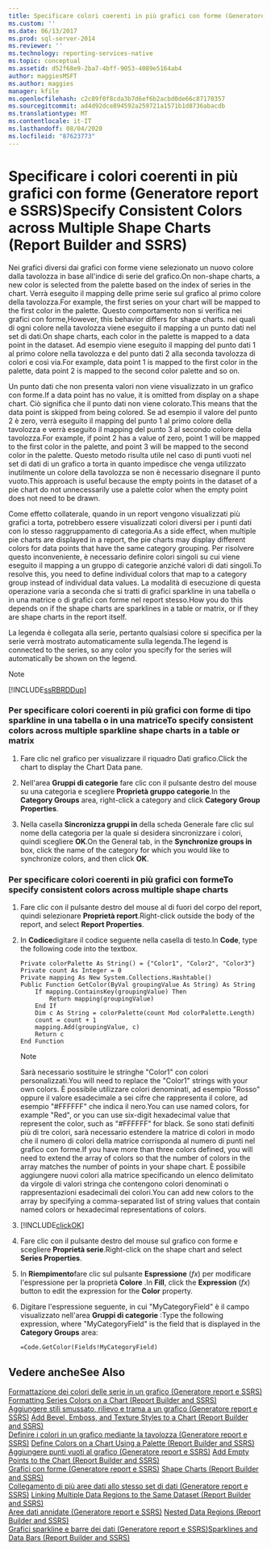 ```yaml
---
title: Specificare colori coerenti in più grafici con forme (Generatore report e SSRS) | Microsoft Docs
ms.custom: ''
ms.date: 06/13/2017
ms.prod: sql-server-2014
ms.reviewer: ''
ms.technology: reporting-services-native
ms.topic: conceptual
ms.assetid: d52f68e9-2ba7-4bff-9053-4089e5164ab4
author: maggiesMSFT
ms.author: maggies
manager: kfile
ms.openlocfilehash: c2c89f0f8cda3b7d6ef6b2acbd0de66c87170357
ms.sourcegitcommit: ad4d92dce894592a259721a1571b1d8736abacdb
ms.translationtype: MT
ms.contentlocale: it-IT
ms.lasthandoff: 08/04/2020
ms.locfileid: "87623773"
---
```

# <a name="specify-consistent-colors-across-multiple-shape-charts-report-builder-and-ssrs"></a><span data-ttu-id="47114-102">Specificare i colori coerenti in più grafici con forme (Generatore report e SSRS)</span><span class="sxs-lookup"><span data-stu-id="47114-102">Specify Consistent Colors across Multiple Shape Charts (Report Builder and SSRS)</span></span>
  <span data-ttu-id="47114-103">Nei grafici diversi dai grafici con forme viene selezionato un nuovo colore dalla tavolozza in base all'indice di serie del grafico.</span><span class="sxs-lookup"><span data-stu-id="47114-103">On non-shape charts, a new color is selected from the palette based on the index of series in the chart.</span></span> <span data-ttu-id="47114-104">Verrà eseguito il mapping delle prime serie sul grafico al primo colore della tavolozza.</span><span class="sxs-lookup"><span data-stu-id="47114-104">For example, the first series on your chart will be mapped to the first color in the palette.</span></span> <span data-ttu-id="47114-105">Questo comportamento non si verifica nei grafici con forme,</span><span class="sxs-lookup"><span data-stu-id="47114-105">However, this behavior differs for shape charts.</span></span> <span data-ttu-id="47114-106">nei quali di ogni colore nella tavolozza viene eseguito il mapping a un punto dati nel set di dati.</span><span class="sxs-lookup"><span data-stu-id="47114-106">On shape charts, each color in the palette is mapped to a data point in the dataset.</span></span> <span data-ttu-id="47114-107">Ad esempio viene eseguito il mapping del punto dati 1 al primo colore nella tavolozza e del punto dati 2 alla seconda tavolozza di colori e così via.</span><span class="sxs-lookup"><span data-stu-id="47114-107">For example, data point 1 is mapped to the first color in the palette, data point 2 is mapped to the second color palette and so on.</span></span>  
  
 <span data-ttu-id="47114-108">Un punto dati che non presenta valori non viene visualizzato in un grafico con forme.</span><span class="sxs-lookup"><span data-stu-id="47114-108">If a data point has no value, it is omitted from display on a shape chart.</span></span> <span data-ttu-id="47114-109">Ciò significa che il punto dati non viene colorato.</span><span class="sxs-lookup"><span data-stu-id="47114-109">This means that the data point is skipped from being colored.</span></span> <span data-ttu-id="47114-110">Se ad esempio il valore del punto 2 è zero, verrà eseguito il mapping del punto 1 al primo colore della tavolozza e verrà eseguito il mapping del punto 3 al secondo colore della tavolozza.</span><span class="sxs-lookup"><span data-stu-id="47114-110">For example, if point 2 has a value of zero, point 1 will be mapped to the first color in the palette, and point 3 will be mapped to the second color in the palette.</span></span> <span data-ttu-id="47114-111">Questo metodo risulta utile nel caso di punti vuoti nel set di dati di un grafico a torta in quanto impedisce che venga utilizzato inutilmente un colore della tavolozza se non è necessario disegnare il punto vuoto.</span><span class="sxs-lookup"><span data-stu-id="47114-111">This approach is useful because the empty points in the dataset of a pie chart do not unnecessarily use a palette color when the empty point does not need to be drawn.</span></span>  
  
 <span data-ttu-id="47114-112">Come effetto collaterale, quando in un report vengono visualizzati più grafici a torta, potrebbero essere visualizzati colori diversi per i punti dati con lo stesso raggruppamento di categoria.</span><span class="sxs-lookup"><span data-stu-id="47114-112">As a side effect, when multiple pie charts are displayed in a report, the pie charts may display different colors for data points that have the same category grouping.</span></span> <span data-ttu-id="47114-113">Per risolvere questo inconveniente, è necessario definire colori singoli su cui viene eseguito il mapping a un gruppo di categorie anziché valori di dati singoli.</span><span class="sxs-lookup"><span data-stu-id="47114-113">To resolve this, you need to define individual colors that map to a category group instead of individual data values.</span></span> <span data-ttu-id="47114-114">La modalità di esecuzione di questa operazione varia a seconda che si tratti di grafici sparkline in una tabella o in una matrice o di grafici con forme nel report stesso.</span><span class="sxs-lookup"><span data-stu-id="47114-114">How you do this depends on if the shape charts are sparklines in a table or matrix, or if they are shape charts in the report itself.</span></span>  
  
 <span data-ttu-id="47114-115">La legenda è collegata alla serie, pertanto qualsiasi colore si specifica per la serie verrà mostrato automaticamente sulla legenda.</span><span class="sxs-lookup"><span data-stu-id="47114-115">The legend is connected to the series, so any color you specify for the series will automatically be shown on the legend.</span></span>  
  
> [!NOTE]  
>  [!INCLUDE[ssRBRDDup](../../includes/ssrbrddup-md.md)]  
  
### <a name="to-specify-consistent-colors-across-multiple-sparkline-shape-charts-in-a-table-or-matrix"></a><span data-ttu-id="47114-116">Per specificare colori coerenti in più grafici con forme di tipo sparkline in una tabella o in una matrice</span><span class="sxs-lookup"><span data-stu-id="47114-116">To specify consistent colors across multiple sparkline shape charts in a table or matrix</span></span>  
  
1.  <span data-ttu-id="47114-117">Fare clic nel grafico per visualizzare il riquadro Dati grafico.</span><span class="sxs-lookup"><span data-stu-id="47114-117">Click the chart to display the Chart Data pane.</span></span>  
  
2.  <span data-ttu-id="47114-118">Nell'area **Gruppi di categorie** fare clic con il pulsante destro del mouse su una categoria e scegliere **Proprietà gruppo categorie**.</span><span class="sxs-lookup"><span data-stu-id="47114-118">In the **Category Groups** area, right-click a category and click **Category Group Properties**.</span></span>  
  
3.  <span data-ttu-id="47114-119">Nella casella **Sincronizza gruppi in** della scheda Generale fare clic sul nome della categoria per la quale si desidera sincronizzare i colori, quindi scegliere **OK**.</span><span class="sxs-lookup"><span data-stu-id="47114-119">On the General tab, in the **Synchronize groups in** box, click the name of the category for which you would like to synchronize colors, and then click **OK**.</span></span>  
  
### <a name="to-specify-consistent-colors-across-multiple-shape-charts"></a><span data-ttu-id="47114-120">Per specificare colori coerenti in più grafici con forme</span><span class="sxs-lookup"><span data-stu-id="47114-120">To specify consistent colors across multiple shape charts</span></span>  
  
1.  <span data-ttu-id="47114-121">Fare clic con il pulsante destro del mouse al di fuori del corpo del report, quindi selezionare **Proprietà report**.</span><span class="sxs-lookup"><span data-stu-id="47114-121">Right-click outside the body of the report, and select **Report Properties**.</span></span>  
  
2.  <span data-ttu-id="47114-122">In **Codice**digitare il codice seguente nella casella di testo.</span><span class="sxs-lookup"><span data-stu-id="47114-122">In **Code**, type the following code into the textbox.</span></span>  
  
    ```  
    Private colorPalette As String() = {"Color1", "Color2", "Color3"}  
    Private count As Integer = 0  
    Private mapping As New System.Collections.Hashtable()  
    Public Function GetColor(ByVal groupingValue As String) As String  
        If mapping.ContainsKey(groupingValue) Then  
            Return mapping(groupingValue)  
        End If  
        Dim c As String = colorPalette(count Mod colorPalette.Length)  
        count = count + 1  
        mapping.Add(groupingValue, c)  
        Return c  
    End Function  
    ```  
  
    > [!NOTE]  
    >  <span data-ttu-id="47114-123">Sarà necessario sostituire le stringhe "Color1" con colori personalizzati.</span><span class="sxs-lookup"><span data-stu-id="47114-123">You will need to replace the "Color1" strings with your own colors.</span></span> <span data-ttu-id="47114-124">È possibile utilizzare colori denominati, ad esempio "Rosso" oppure il valore esadecimale a sei cifre che rappresenta il colore, ad esempio "#FFFFFF" che indica il nero.</span><span class="sxs-lookup"><span data-stu-id="47114-124">You can use named colors, for example "Red", or you can use six-digit hexadecimal value that represent the color, such as "#FFFFFF" for black.</span></span> <span data-ttu-id="47114-125">Se sono stati definiti più di tre colori, sarà necessario estendere la matrice di colori in modo che il numero di colori della matrice corrisponda al numero di punti nel grafico con forme.</span><span class="sxs-lookup"><span data-stu-id="47114-125">If you have more than three colors defined, you will need to extend the array of colors so that the number of colors in the array matches the number of points in your shape chart.</span></span> <span data-ttu-id="47114-126">È possibile aggiungere nuovi colori alla matrice specificando un elenco delimitato da virgole di valori stringa che contengono colori denominati o rappresentazioni esadecimali dei colori.</span><span class="sxs-lookup"><span data-stu-id="47114-126">You can add new colors to the array by specifying a comma-separated list of string values that contain named colors or hexadecimal representations of colors.</span></span>  
  
3.  [!INCLUDE[clickOK](../../includes/clickok-md.md)]  
  
4.  <span data-ttu-id="47114-127">Fare clic con il pulsante destro del mouse sul grafico con forme e scegliere **Proprietà serie**.</span><span class="sxs-lookup"><span data-stu-id="47114-127">Right-click on the shape chart and select **Series Properties**.</span></span>  
  
5.  <span data-ttu-id="47114-128">In **Riempimento**fare clic sul pulsante **Espressione** (*fx*) per modificare l'espressione per la proprietà **Colore** .</span><span class="sxs-lookup"><span data-stu-id="47114-128">In **Fill**, click the **Expression** (*fx*) button to edit the expression for the **Color** property.</span></span>  
  
6.  <span data-ttu-id="47114-129">Digitare l'espressione seguente, in cui "MyCategoryField" è il campo visualizzato nell'area **Gruppi di categorie** :</span><span class="sxs-lookup"><span data-stu-id="47114-129">Type the following expression, where "MyCategoryField" is the field that is displayed in the **Category Groups** area:</span></span>  
  
    ```  
    =Code.GetColor(Fields!MyCategoryField)  
    ```  
  
## <a name="see-also"></a><span data-ttu-id="47114-130">Vedere anche</span><span class="sxs-lookup"><span data-stu-id="47114-130">See Also</span></span>  
 <span data-ttu-id="47114-131">[Formattazione dei colori delle serie in un grafico &#40;Generatore report e SSRS&#41;](formatting-series-colors-on-a-chart-report-builder-and-ssrs.md) </span><span class="sxs-lookup"><span data-stu-id="47114-131">[Formatting Series Colors on a Chart &#40;Report Builder and SSRS&#41;](formatting-series-colors-on-a-chart-report-builder-and-ssrs.md) </span></span>  
 <span data-ttu-id="47114-132">[Aggiungere stili smussato, rilievo e trama a un grafico &#40;Generatore report e SSRS&#41;](chart-effects-add-bevel-emboss-or-texture-report-builder.md) </span><span class="sxs-lookup"><span data-stu-id="47114-132">[Add Bevel, Emboss, and Texture Styles to a Chart &#40;Report Builder and SSRS&#41;](chart-effects-add-bevel-emboss-or-texture-report-builder.md) </span></span>  
 <span data-ttu-id="47114-133">[Definire i colori in un grafico mediante la tavolozza &#40;Generatore report e SSRS&#41;](define-colors-on-a-chart-using-a-palette-report-builder-and-ssrs.md) </span><span class="sxs-lookup"><span data-stu-id="47114-133">[Define Colors on a Chart Using a Palette &#40;Report Builder and SSRS&#41;](define-colors-on-a-chart-using-a-palette-report-builder-and-ssrs.md) </span></span>  
 <span data-ttu-id="47114-134">[Aggiungere punti vuoti al grafico &#40;Generatore report e SSRS&#41;](add-empty-points-to-a-chart-report-builder-and-ssrs.md) </span><span class="sxs-lookup"><span data-stu-id="47114-134">[Add Empty Points to the Chart &#40;Report Builder and SSRS&#41;](add-empty-points-to-a-chart-report-builder-and-ssrs.md) </span></span>  
 <span data-ttu-id="47114-135">[Grafici con forme &#40;Generatore report e SSRS&#41;](charts-report-builder-and-ssrs.md) </span><span class="sxs-lookup"><span data-stu-id="47114-135">[Shape Charts &#40;Report Builder and SSRS&#41;](charts-report-builder-and-ssrs.md) </span></span>  
 <span data-ttu-id="47114-136">[Collegamento di più aree dati allo stesso set di dati &#40;Generatore report e SSRS&#41;](linking-multiple-data-regions-to-the-same-dataset-report-builder-and-ssrs.md) </span><span class="sxs-lookup"><span data-stu-id="47114-136">[Linking Multiple Data Regions to the Same Dataset &#40;Report Builder and SSRS&#41;](linking-multiple-data-regions-to-the-same-dataset-report-builder-and-ssrs.md) </span></span>  
 <span data-ttu-id="47114-137">[Aree dati annidate &#40;Generatore report e SSRS&#41;](nested-data-regions-report-builder-and-ssrs.md) </span><span class="sxs-lookup"><span data-stu-id="47114-137">[Nested Data Regions &#40;Report Builder and SSRS&#41;](nested-data-regions-report-builder-and-ssrs.md) </span></span>  
 [<span data-ttu-id="47114-138">Grafici sparkline e barre dei dati &#40;Generatore report e SSRS&#41;</span><span class="sxs-lookup"><span data-stu-id="47114-138">Sparklines and Data Bars &#40;Report Builder and SSRS&#41;</span></span>](sparklines-and-data-bars-report-builder-and-ssrs.md)  
  
  
